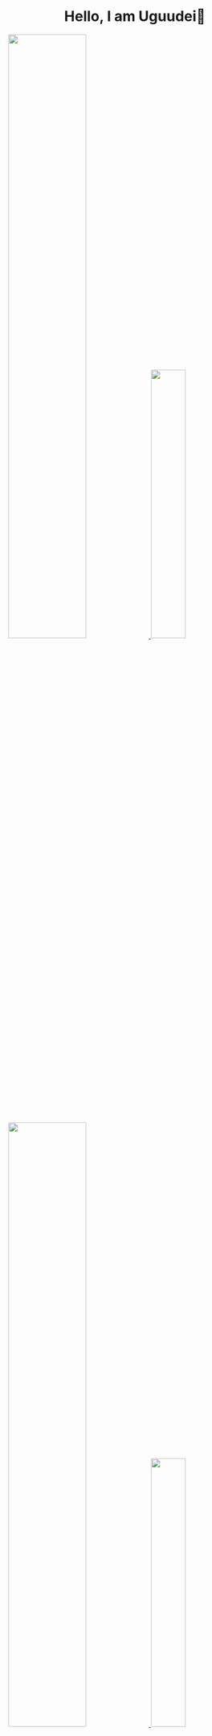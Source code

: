 <h1 align=center><b>Hello, I am Uguudei👋</b></h1>

<!-- Light Mode -->
<div float="middle">
<a href="https://github.com/anuraghazra/github-readme-stats#gh-light-mode-only">
<img src="https://github-readme-stats.vercel.app/api?username=uguudei&include_orgs=true&include_all_commits=true&hide_rank=false&count_private=true&hide=stars&hide_title=true&hide_border=false&text_color=ADBAC7&bg_color=FFFFFF&border_color=444C56&icon_color=519BF5&show_icons=true#gh-light-mode-only"  width=55.5%/>
</a>

<img src="https://github-readme-stats.vercel.app/api/top-langs/?username=uguudei&include_orgs=true&include_all_commits=true&count_private=true&exclude_repo=jupyter-notebooks&langs_count=6&hide_title=true&layout=compact&hide_border=false&text_color=ADBAC7&bg_color=FFFFFF&border_color=444C56#gh-light-mode-only" width=37%/>
</div>

<!-- Dark Mode -->
<div float="middle">
<a href="https://github.com/anuraghazra/github-readme-stats#gh-dark-mode-only">
<img src="https://github-readme-stats.vercel.app/api?username=uguudei&include_orgs=true&include_all_commits=true&hide_rank=false&count_private=true&hide=stars&hide_title=true&hide_border=false&text_color=ADBAC7&bg_color=22272E&border_color=444C56&icon_color=519BF5&show_icons=true#gh-dark-mode-only"  width=55.5%/>
<a>
<img src="https://github-readme-stats.vercel.app/api/top-langs/?username=uguudei&include_orgs=true&include_all_commits=true&count_private=true&exclude_repo=jupyter-notebooks&langs_count=6&hide_title=true&layout=compact&hide_border=false&text_color=ADBAC7&bg_color=22272E&border_color=444C56#gh-dark-mode-only" width=37%/>
</div>

<!--
**Uguudei/uguudei** is a ✨ _special_ ✨ repository because its `README.md` (this file) appears on your GitHub profile.

Here are some ideas to get you started:

- 🔭 I’m currently working on ...
- 🌱 I’m currently learning ...
- 👯 I’m looking to collaborate on ...
- 🤔 I’m looking for help with ...
- 💬 Ask me about ...
- 📫 How to reach me: ...
- 😄 Pronouns: ...
- ⚡ Fun fact: ...
-->

[![@uguudei's Holopin board](https://holopin.io/api/user/board?user=uguudei)](https://holopin.io/@uguudei)
